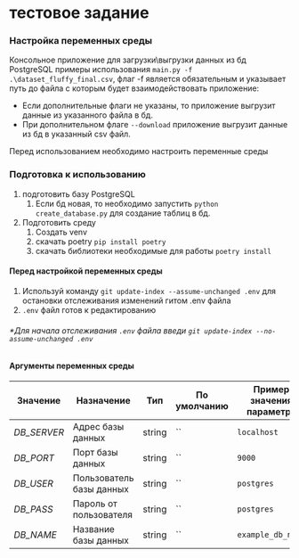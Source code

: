 # тестовое задание

### Настройка переменных среды

Консольное приложение для загрузки\выгрузки данных из бд PostgreSQL примеры использования
`main.py -f .\dataset_fluffy_final.csv`, флаг -f является обязательным и указывает путь до файла с которым будет
взаимодействовать приложение:

- Если дополнительные флаги не указаны, то приложение выгрузит данные из указанного файла в бд.
- При дополнительном флаге `--download` приложение выгрузит данные из бд в указанный csv файл.

Перед использованием необходимо настроить переменные среды

### Подготовка к использованию

1. подготовить базу PostgreSQL
    1. Если бд новая, то необходимо запустить `python create_database.py` для создание таблиц в бд.
2. Подготовить среду
   1. Создать venv
   2. скачать poetry `pip install poetry`
   3. скачать библиотеки необходимые для работы `poetry install`

#### Перед настройкой переменных среды


1. Используй команду `git update-index --assume-unchanged .env` для остановки
   отслеживания изменений гитом .env файла
2. `.env` файл готов к редактированию

###### *Для начала отслеживания `.env` файла введи `git update-index --no-assume-unchanged .env`

#### Аргументы переменных среды

 Значение    | Назначение               | Тип    | По умолчанию | Пример значения параметра 
-------------|--------------------------|--------|--------------|---------------------------|
 *DB_SERVER* | Адрес базы данных        | string | ``           | `localhost`               |
 *DB_PORT*   | Порт базы данных         | string | ``           | `9000`                    |
 *DB_USER*   | Пользователь базы данных | string | ``           | `postgres`                |
 *DB_PASS*   | Пароль от пользователя   | string | ``           | `postgres`                |
 *DB_NAME*   | Название базы данных     | string | ``           | `example_db_name`         |
